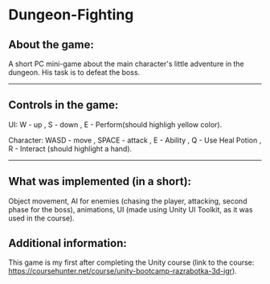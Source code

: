 # Dungeon-Fighting

About the game:
-------------------------------------------------------------------------------------------------------------------------------------------------------
A short PC mini-game about the main character's little adventure in the dungeon.
 His task is to defeat the boss.
 
-------------------------------------------------------------------------------------------------------------------------------------------------------
 Controls in the game:
-------------------------------------------------------------------------------------------------------------------------------------------------------
 UI:
 W - up , S - down , E - Perform(should highligh yellow color).

 Character:
 WASD - move , SPACE - attack , E - Ability , Q - Use Heal Potion , R - Interact (should highlight a hand). 

-------------------------------------------------------------------------------------------------------------------------------------------------------
What was implemented (in a short):
-------------------------------------------------------------------------------------------------------------------------------------------------------
Object movement, AI for enemies (chasing the player, attacking, second phase for the boss), animations,
 UI (made using Unity UI Toolkit, as it was used in the course).

Additional information:
-------------------------------------------------------------------------------------------------------------------------------------------------------
This game is my first after completing the Unity course (link to the course: https://coursehunter.net/course/unity-bootcamp-razrabotka-3d-igr).


